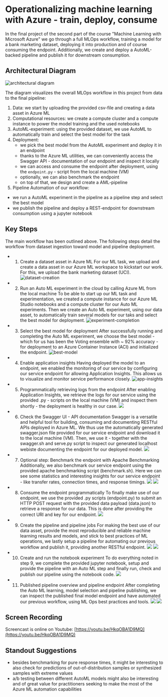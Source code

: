# Operationalizing machine learning with Azure - train, deploy, consume

In the final project of the second part of the course "Machine Learning with Microsoft Azure" 
we go through a full MLOps workflow, training a model for a bank marketing dataset, deploying
it into production and of course consuming the endpoint. Additionally, we create and deploy
a AutoML-backed pipeline and publish it for downstream consumption.

## Architectural Diagram
![architectural diagram](./images/aml-diagram.png)

The diagram visualizes the overall MLOps workflow in this
project from data to the final pipeline: 

1. Data: we start by uploading the provided csv-file and creating a data asset in Azure ML
2. Computational resources: we create a compute cluster and a compute instance to power the model training and the used notebooks
3. AutoML-experiment: using the provided dataset, we use AutoML to automatically train and select the best model for the task
4. Deployment:
   - we pick the best model from the AutoML experiment and deploy it in an endpoint
   - thanks to the Azure ML utilities, we can conveniently access the Swagger API - documentation of our endpoint and inspect it locally
   - we can access and consume the endpoint after deployment, using the `endpoint.py` - script from the local machine (VM)
   - optionally, we can also benchmark the endpoint
   - on top of that, we design and create a AML-pipeline
5. Pipeline Automation of our workflow:
  - we run a AutoML experiment in the pipeline as a pipeline step and select the best model 
  - we publish the pipeline and deploy a REST-endpoint for downstream consumption using a jupyter notebook

## Key Steps

The main workflow has been outlined above. The following steps detail the workflow from dataset ingestion toward
model and pipeline deployment.

- 1. Create a dataset asset in Azure ML
     For our ML task, we upload and create a data asset in our Azure ML workspace to kickstart our work. For this,
     we upload the bank marketing dataset (UCI). 
![dataset-creation](./images/dataset_screen.png)
- 2. Run an Auto ML experiment in the cloud by calling Azure ML from the local machine
     To be able to start up our ML task and experimentation, we created a compute instance for our Azure ML Studio
     notebooks and a compute cluster for our Auto ML experiments. Then we create an Auto ML experiment, using our
     data asset, to automatically train several models for our taks and select the best model for deployment.
![experiment-completion](./images/experiment_complete.png)
- 3. Select the best model for deployment
    After successfully running and completing the Auto ML experiment, we choose the best model - which for us has
    been the Voting ensemble with ~ 92% accuracy - for deployment to an Azure Container Instance (ACI) and initialized the endpoint.
![best-model](./images/best_model.png)
- 4. Enable application insights
    Having deployed the model to an endpoint, we enabled the monitoring of our service by configuring our service
    endpoint for allowing Application Insights. This allows us to visualize and monitor service performance closely.
![app-insights](./images/app-insights-enabled.png)
- 5. Programmatically retrieving logs from the endpoint
     After enabling Application Insights, we retrieve the logs for our service using the provided .py - scripts
     on the local machine (VM) and inspect them shortly - the deployment is healthy in our case.
![](./images/logs-output.png)
- 6. Check the Swagger UI - API documentation
     Swagger is a versatile and helpful tool for building, consuming and documenting RESTful APIs deployed in Azure ML.
     We thus use the automatically generated swagger.json file provided for our service endpoint and download it to the
     local machine (VM). Then, we use it - together with the swagger.sh and serve.py script to inspect our generated localhost
     webiste documenting the endpoint for our deployed model.
![](./images/swagger-ui.png)
- 7. Optional step: Benchmark the endpoint with Apache Benchmarking
     Additionally, we also benchmark our service endpoint using the provided apache benchmarking script (benchmark.sh).
     Here we can see some statistics and interesting insights for our service endpoint - like transfer rates, connection times,
     and response timings.
![](./images/apache-bm-sc1.png)
![](./images/apache-bm-sc2.png)
- 8. Consume the endpoint programmatically
     To finally make use of our endpoint, we use the provided .py scripts (endpoint.py) to submit an HTTP POST request with the provided
     data payload (data.json) to retrieve a response for our data. This is done after providing the correct URI and key for our endpoint.
![](./images/output-from-endpoint.png)
- 9. Create the pipeline and pipeline jobs
     For making the best use of our data asset, provide the most reproducible and reliable machine learning results and models,
     and stick to best practices of ML operations, we lastly setup a pipeline for automating our previous workflow and publish it,
     providing another RESTful endpoint.
![](./images/pipelines.png)
![](./images/pipeline-rest-job.png)
- 10. Create and run the notebook experiment
      To do everything noted in step 9, we complete the provided jupyter notebook, setup and provide the pipeline with an Auto ML
      step and finally run, check and publish our pipeline using the notebook code. 
![](./images/nb-pipeline-run-widget.png)
- 11. Published pipeline overview and pipeline endpoint
      After completing the Auto ML learning, model selection and pipeline publishing, we can inspect the published final model endpoint
      and have automated our previous workflow, using ML Ops best practices and tools.
![](./images/published-pipeline-endpoint.png)
![](./images/pipeline-endpoint.png)

## Screen Recording
Screencast is online on Youtube: [https://youtu.be/HkqOBA1D9MQ](https://youtu.be/HkqOBA1D9MQ)

## Standout Suggestions
- besides benchmarking for pure response times, 
it might be interesting to also check for predictions
of out-of-distribution samples or synthesized samples with extreme values
- a/b testing between different AutoML models might also be interesting and of great value for practitioners seeking to make the most of the Azure ML automation capabilities
